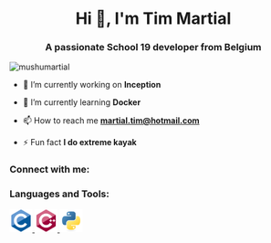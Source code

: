 <h1 align="center">Hi 👋, I'm Tim Martial</h1>
<h3 align="center">A passionate School 19 developer from Belgium</h3>

<p align="left"> <img src="https://komarev.com/ghpvc/?username=mushumartial&label=Profile%20views&color=0e75b6&style=flat" alt="mushumartial" /> </p>

- 🔭 I’m currently working on **Inception**

- 🌱 I’m currently learning **Docker**

- 📫 How to reach me **martial.tim@hotmail.com**

- ⚡ Fun fact **I do extreme kayak**

<h3 align="left">Connect with me:</h3>
<p align="left">
</p>

<h3 align="left">Languages and Tools:</h3>
<p align="left"> <a href="https://www.cprogramming.com/" target="_blank" rel="noreferrer"> <img src="https://raw.githubusercontent.com/devicons/devicon/master/icons/c/c-original.svg" alt="c" width="40" height="40"/> </a> <a href="https://www.w3schools.com/cpp/" target="_blank" rel="noreferrer"> <img src="https://raw.githubusercontent.com/devicons/devicon/master/icons/cplusplus/cplusplus-original.svg" alt="cplusplus" width="40" height="40"/> </a> <a href="https://www.python.org" target="_blank" rel="noreferrer"> <img src="https://raw.githubusercontent.com/devicons/devicon/master/icons/python/python-original.svg" alt="python" width="40" height="40"/> </a> </p>
